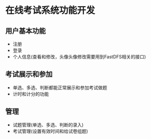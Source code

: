 # 在线考试系统功能开发

## 用户基本功能

+ 注册
+ 登录
+ 个人信息(查看和修改，头像头像修改需要用到FastDFS相关的接口)

## 考试展示和参加

+ 单选、多选、判断都能正常展示和参加考试做题
+ 计时和计分的功能

## 管理

+ 试题管理(单选、多选、判断的录入)
+ 考试管理(设置有效时间和给试卷组题)
